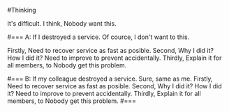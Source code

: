 #Thinking

It's difficult.
I think, Nobody want this.

#===
A: If I destroyed a service.
Of cource, I don't want to this.

Firstly, Need to recover service as fast as posible.
Second, Why I did it? How I did it?
Need to improve to prevent accidentally.
Thirdly, Explain it for all members, to Nobody get this problem.

#===
B: If my colleague destroyed a service.
Sure, same as me.
Firstly, Need to recover service as fast as posible.
Second, Why I did it? How I did it?
Need to improve to prevent accidentally.
Thirdly, Explain it for all members, to Nobody get this problem.
#===
